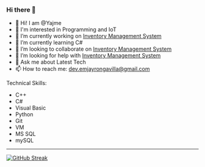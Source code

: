 ### Hi there 👋

<!--
**Yajme/Yajme** is a ✨ _special_ ✨ repository because its `README.md` (this file) appears on your GitHub profile.

Here are some ideas to get you started:


-->
- 👋 Hi! I am @Yajme
- 🔭 I'm interested in Programming and IoT
- 🔭 I’m currently working on [Inventory Management System](https://github.com/Yajme/Inventory-Management-System)
- 🌱 I’m currently learning C#
- 👯 I’m looking to collaborate on [Inventory Management System](https://github.com/Yajme/Inventory-Management-System)
- 🤔 I’m looking for help with [Inventory Management System](https://github.com/Yajme/Inventory-Management-System)
- 💬 Ask me about Latest Tech
- 📫 How to reach me: dev.emjayrongavilla@gmail.com

Technical Skills:
* C++
* C#
* Visual Basic
* Python
* Git
* VM
* MS SQL
* mySQL
---


[![GitHub Streak](https://streak-stats.demolab.com?user=Yajme)](https://git.io/streak-stats)


